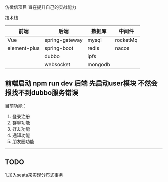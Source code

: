 仿微信项目 旨在提升自己的实战能力

技术栈

| 前端         | 后端                 | 数据库 | 中间件 |        
| ------------ | -------------------- | ------ | ------ |
| Vue          | spring-gateway       | mysql  | rocketMq|
| element-plus | spring-boot          | redis  | nacos |
|              | dubbo                | ipfs   |       |
|              | websocket            | mongodb|       |

前端启动 npm run dev
后端 先启动user模块 不然会报找不到dubbo服务错误 
--------
目前功能： 
  1. 登录注册
  2. 群聊功能
  3. 好友功能
  4. 通知功能
  5. 朋友圈功能
--------
TODO
-------
1.加入seata来实现分布式事务
